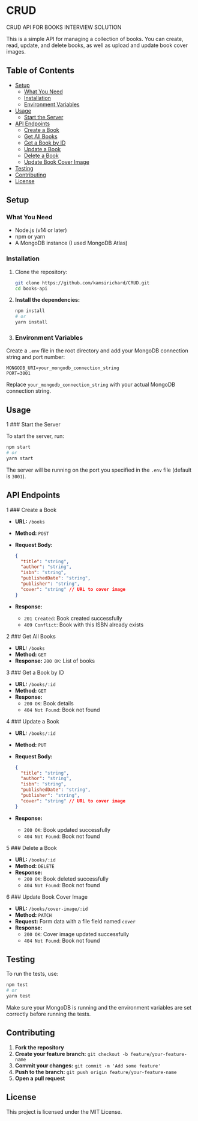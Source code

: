 # CRUD
CRUD API FOR BOOKS INTERVIEW SOLUTION

This is a simple API for managing a collection of books. You can create, read, update, and delete books, as well as upload and update book cover images.

## Table of Contents

- [Setup](#setup)
  - [What You Need](#what-you-need)
  - [Installation](#installation)
  - [Environment Variables](#environment-variables)
- [Usage](#usage)
  - [Start the Server](#start-the-server)
- [API Endpoints](#api-endpoints)
  - [Create a Book](#create-a-book)
  - [Get All Books](#get-all-books)
  - [Get a Book by ID](#get-a-book-by-id)
  - [Update a Book](#update-a-book)
  - [Delete a Book](#delete-a-book)
  - [Update Book Cover Image](#update-book-cover-image)
- [Testing](#testing)
- [Contributing](#contributing)
- [License](#license)

## Setup

### What You Need

- Node.js (v14 or later)
- npm or yarn
- A MongoDB instance (I used MongoDB Atlas)

### Installation

1. Clone the repository:

   ```bash
   git clone https://github.com/kamsirichard/CRUD.git
   cd books-api
   ```

2. **Install the dependencies:**

   ```bash
   npm install
   # or
   yarn install
   ```

3. ### Environment Variables

Create a `.env` file in the root directory and add your MongoDB connection string and port number:

```env
MONGODB_URI=your_mongodb_connection_string
PORT=3001
```

Replace `your_mongodb_connection_string` with your actual MongoDB connection string.

## Usage

1 ### Start the Server

To start the server, run:

```bash
npm start
# or
yarn start
```

The server will be running on the port you specified in the `.env` file (default is `3001`).

## API Endpoints

1 ### Create a Book

- **URL:** `/books`
- **Method:** `POST`
- **Request Body:**

  ```json
  {
    "title": "string",
    "author": "string",
    "isbn": "string",
    "publishedDate": "string",
    "publisher": "string",
    "cover": "string" // URL to cover image
  }
  ```

- **Response:**
  - `201 Created`: Book created successfully
  - `409 Conflict`: Book with this ISBN already exists

2 ### Get All Books

- **URL:** `/books`
- **Method:** `GET`
- **Response:** `200 OK`: List of books

3 ### Get a Book by ID

- **URL:** `/books/:id`
- **Method:** `GET`
- **Response:**
  - `200 OK`: Book details
  - `404 Not Found`: Book not found

4 ### Update a Book

- **URL:** `/books/:id`
- **Method:** `PUT`
- **Request Body:**

  ```json
  {
    "title": "string",
    "author": "string",
    "isbn": "string",
    "publishedDate": "string",
    "publisher": "string",
    "cover": "string" // URL to cover image
  }
  ```

- **Response:**
  - `200 OK`: Book updated successfully
  - `404 Not Found`: Book not found

5 ### Delete a Book

- **URL:** `/books/:id`
- **Method:** `DELETE`
- **Response:**
  - `200 OK`: Book deleted successfully
  - `404 Not Found`: Book not found

6 ### Update Book Cover Image

- **URL:** `/books/cover-image/:id`
- **Method:** `PATCH`
- **Request:** Form data with a file field named `cover`
- **Response:**
  - `200 OK`: Cover image updated successfully
  - `404 Not Found`: Book not found

## Testing

To run the tests, use:

```bash
npm test
# or
yarn test
```

Make sure your MongoDB is running and the environment variables are set correctly before running the tests.

## Contributing

1. **Fork the repository**
2. **Create your feature branch:** `git checkout -b feature/your-feature-name`
3. **Commit your changes:** `git commit -m 'Add some feature'`
4. **Push to the branch:** `git push origin feature/your-feature-name`
5. **Open a pull request**

## License

This project is licensed under the MIT License.


